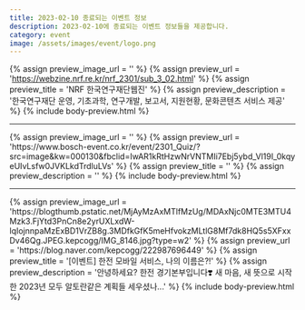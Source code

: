 ```yaml
---
title: 2023-02-10 종료되는 이벤트 정보
description: 2023-02-10에 종료되는 이벤트 정보들을 제공합니다.
category: event
image: /assets/images/event/logo.png
---
```

{% assign preview_image_url = '' %}
{% assign preview_url = 'https://webzine.nrf.re.kr/nrf_2301/sub_3_02.html' %}
{% assign preview_title = 'NRF 한국연구재단웹진' %}
{% assign preview_description = '한국연구재단 운영, 기초과학, 연구개발, 보고서, 지원현황, 문화콘텐츠 서비스 제공' %}
{% include body-preview.html %}
<hr>{% assign preview_image_url = '' %}
{% assign preview_url = 'https://www.bosch-event.co.kr/event/2301_Quiz/?src=image&kw=000130&fbclid=IwAR1kRtHzwNrVNTMIi7Ebj5ybd_Vl19I_0kqyeUIvLsfw0JVKLkdTrdluLVs' %}
{% assign preview_title = '' %}
{% assign preview_description = '' %}
{% include body-preview.html %}
<hr>{% assign preview_image_url = 'https://blogthumb.pstatic.net/MjAyMzAxMTlfMzUg/MDAxNjc0MTE3MTU4Mzk3.FjYtd3PnCn8e2yrUXLxdW-lqIojnnpaMzExBD1VrZB8g.3MDfkGfK5meHfvokzMLtlG8Mf7dk8HQ5s5XFxxDv46Qg.JPEG.kepcogg/IMG_8146.jpg?type=w2' %}
{% assign preview_url = 'https://blog.naver.com/kepcogg/222987696449' %}
{% assign preview_title = '[이벤트] 한전 모바일 서비스, 나의 이름은?!' %}
{% assign preview_description = '안녕하세요? 한전 경기본부입니다❣️ 새 마음, 새 뜻으로 시작한 2023년 모두 알토란같은 계획들 세우셨나...' %}
{% include body-preview.html %}